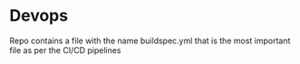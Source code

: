 # Devops
Repo contains a file with the name buildspec.yml that is the most important file as per the CI/CD pipelines 
